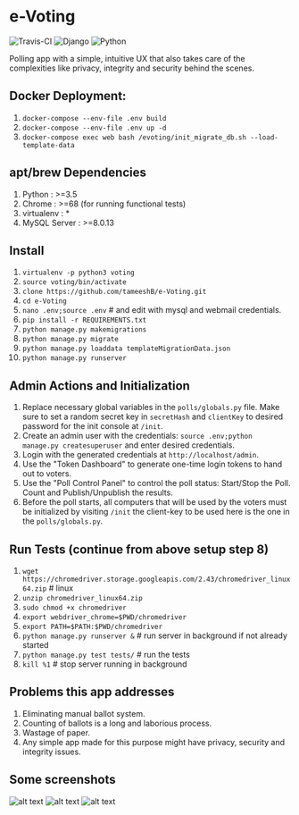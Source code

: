 # e-Voting   
![Travis-CI](https://travis-ci.com/tameeshB/e-Voting.svg?token=yq4nW8BVWTzVvWaLxEXv&branch=master)
![Django](https://img.shields.io/badge/Django-3.0+-orange.svg)
![Python](https://img.shields.io/badge/Python-3.5%2B-blue.svg)

Polling app with a simple, intuitive UX that also takes care of the complexities like privacy, integrity and security behind the scenes.

## Docker Deployment:
1. `docker-compose --env-file .env build`
2. `docker-compose --env-file .env up -d`
3. `docker-compose exec web bash /evoting/init_migrate_db.sh --load-template-data`


## apt/brew Dependencies
1. Python : >=3.5
2. Chrome : >=68 (for running functional tests)
3. virtualenv : *
4. MySQL Server : >=8.0.13
  
## Install
1. `virtualenv -p python3 voting`
2. `source voting/bin/activate`
3. `clone https://github.com/tameeshB/e-Voting.git`
4. `cd e-Voting`
5. `nano .env;source .env` # and edit with mysql and webmail credentials.
5. `pip install -r REQUIREMENTS.txt`
6. `python manage.py makemigrations`
7. `python manage.py migrate`
8. `python manage.py loaddata templateMigrationData.json`
9. `python manage.py runserver`

## Admin Actions and Initialization
1. Replace necessary global variables in the `polls/globals.py` file. Make sure to set a random secret key in `secretHash` and `clientKey` to desired password for the init console at `/init`.
2. Create an admin user with the credentials: `source .env;python manage.py createsuperuser` and enter desired credentials.
3. Login with the generated credentials at `http://localhost/admin`.
4. Use the "Token Dashboard" to generate one-time login tokens to hand out to voters.
5. Use the "Poll Control Panel" to control the poll status: Start/Stop the Poll. Count and Publish/Unpublish the results.
6. Before the poll starts, all computers that will be used by the voters must be initialized by visiting `/init` the client-key to be used here is the one in the `polls/globals.py`.

## Run Tests (continue from above setup step 8)
1. `wget https://chromedriver.storage.googleapis.com/2.43/chromedriver_linux64.zip` # linux
2. `unzip chromedriver_linux64.zip`
3. `sudo chmod +x chromedriver`
7. `export webdriver_chrome=$PWD/chromedriver`
8. `export PATH=$PATH:$PWD/chromedriver`
9. `python manage.py runserver &` # run server in background if not already started
10. `python manage.py test tests/` # run the tests
11. `kill %1` # stop server running in background
    
## Problems this app addresses
1. Eliminating manual ballot system.
2. Counting of ballots is a long and laborious process.
3. Wastage of paper.
4. Any simple app made for this purpose might have privacy, security and integrity issues.

## Some screenshots

![alt text](https://github.com/tameeshB/e-Voting/raw/master/polls/static/polls/images/screen.14.png)
![alt text](https://github.com/tameeshB/e-Voting/raw/master/polls/static/polls/images/screen.20.png)
![alt text](https://github.com/tameeshB/e-Voting/raw/master/polls/static/polls/images/screen.27.png)
